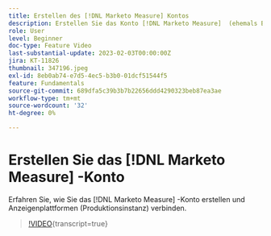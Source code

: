 ```yaml
---
title: Erstellen des [!DNL Marketo Measure] Kontos
description: Erstellen Sie das Konto [!DNL Marketo Measure]  (ehemals Bizible) und verbinden Sie Anzeigenplattformen (Produktionsinstanz).
role: User
level: Beginner
doc-type: Feature Video
last-substantial-update: 2023-02-03T00:00:00Z
jira: KT-11826
thumbnail: 347196.jpeg
exl-id: 8eb0ab74-e7d5-4ec5-b3b0-01dcf51544f5
feature: Fundamentals
source-git-commit: 689dfa5c39b3b7b22656ddd4290323beb87ea3ae
workflow-type: tm+mt
source-wordcount: '32'
ht-degree: 0%

---
```


# Erstellen Sie das [!DNL Marketo Measure] -Konto

Erfahren Sie, wie Sie das [!DNL Marketo Measure] -Konto erstellen und Anzeigenplattformen (Produktionsinstanz) verbinden.

>[!VIDEO](https://video.tv.adobe.com/v/347196/?learn=on){transcript=true}
